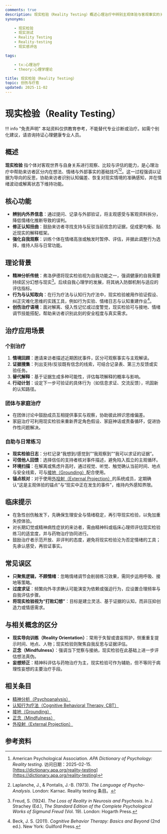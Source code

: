 ```yaml
---
comments: true
description: 现实检验（Reality Testing）概述心理治疗中辨别主观体验与客观事实的关键技能，帮助来访者校准信念、降低认知扭曲，是精神分析与认知行为疗法的重要组成。
synonyms:

    - 现实检验
    - 现实测试
    - Reality Testing
    - Reality-testing
    - 现实感评估

tags:

    - tx:心理治疗
    - theory:心理学理论

title: 现实检验（Reality Testing）
topic: 创伤与疗愈
updated: 2025-11-02
---
```


# 现实检验（Reality Testing）

!!! info "免责声明"
    本站资料仅供教育参考，不能替代专业诊断或治疗。如需个别化建议，请咨询持证心理健康专业人员。

## 概述

**现实检验** 指个体对客观世界与自身关系进行观察、比较与评估的能力，是心理治疗中帮助来访者区分内在想法、情绪与外部事实的基础技巧[^apa-rt][^laplanche-rt]。这一过程强调以证据为导向的反思，协助来访者识别认知偏差、恢复对现实情境的准确感知，并在情绪波动或解离状态下维持功能。

## 核心功能

- **辨别内外界信息**：通过提问、记录与外部验证，将主观感受与客观资料拆分，降低情绪化推断导致的误判。
- **修正认知扭曲**：鼓励来访者寻找支持与反驳当前信念的证据，促成更均衡、贴近现实的解释框架。
- **强化自我观察**：训练个体在情绪高涨或触发时暂停、评估，并据此调整行为选择，维持人际与日常功能。

## 理论背景

- **精神分析传统**：弗洛伊德将现实检验视为自我功能之一，强调健康的自我需要持续区分幻想与现实[^freud-1924]。后续自我心理学的发展，将其纳入防御机制与适应的评估指标。
- **行为与认知取向**：在行为疗法与认知行为疗法中，现实检验被用作验证假设、纠正灾难化思维的实践工具，例如行为实验、情绪日志与认知重建作业[^beck-cbt]。
- **创伤治疗语境**：面对解离、侵入性记忆或过度警觉，现实检验可与接地、情绪调节技能搭配，帮助来访者识别此刻的安全程度与真实需求。

## 治疗应用场景

### 个别治疗

1. **情境回顾**：邀请来访者描述近期困扰事件，区分可观察事实与主观解读。
2. **证据搜集**：列出支持/反驳既有信念的线索，可结合记录表、第三方反馈或实验任务。
3. **替代解释**：基于证据生成多种可能性，评估每项解释的概率与影响。
4. **行动计划**：设定下一步可验证的具体行为（如信息求证、交流反馈），巩固新的认知路径。

### 团体与家庭治疗

- 在团体讨论中鼓励成员互相提供事实与观察，协助彼此辨识思维偏差。
- 家庭治疗可利用现实检验来重新界定角色假设、家庭神话或责备循环，促进协作性问题解决。

### 自助与日常练习

- **现实检验日志**：分栏记录“我想到/感觉到”“我观察到”“我可以求证的证据”。
- **可信他人回馈**：选择信任的支持者核对事件描述，避免陷入孤立的主观循环。
- **环境扫描**：在解离或焦虑升高时，通过视觉、听觉、触觉确认当前时间、地点与安全线索，可与[接地（Grounding）](Grounding.md)配合使用。
- **锚点核对**：对于使用[外投射（External Projection）](External-Projection.md)的系统成员，定期确认“这是主观体验的锚点”与“现实中正在发生的事件”，维持内外感知界限。

## 临床提示

- 在急性创伤触发下，先确保生理安全与情绪稳定，再引导现实检验，以免加重失控体验。
- 对长期幻觉或精神病性症状的来访者，需由精神科或临床心理师评估现实检验练习的适宜度，并与药物治疗协同进行。
- 鼓励治疗者示范开放、非评判的态度，避免将现实检验沦为否定情绪的工具；先承认感受，再验证事实。

## 常见误区

- **只聚焦逻辑，不顾情绪**：忽略情绪调节会削弱练习效果，需同步运用呼吸、接地等策略。
- **过度求证**：频繁向外寻求确认可能演变为依赖或强迫行为，应设置合理频率与自我评估步骤。
- **将现实检验视为“打败幻想”**：目标是建立灵活、基于证据的认知，而非压抑创造力或情感需求。

## 与相关概念的区分

- **现实导向训练（Reality Orientation）**：常用于失智或谵妄照护，侧重重复提示时间、地点、人物；现实检验则聚焦自我反思与证据评估。
- **正念（Mindfulness）**：强调当下觉察与接纳，现实检验在此基础上进一步评估想法真伪。
- **妄想矫正**：精神科评估与药物治疗为主，现实检验可作为辅助，但不等同于病理性妄想的主要治疗手段。

## 相关条目

- [精神分析（Psychoanalysis）](Psychoanalysis.md)
- [认知行为疗法（Cognitive Behavioral Therapy, CBT）](Cognitive-Behavioral-Therapy-CBT.md)
- [接地（Grounding）](Grounding.md)
- [正念（Mindfulness）](Mindfulness.md)
- [外投射（External Projection）](External-Projection.md)

## 参考资料

[^apa-rt]: American Psychological Association. *APA Dictionary of Psychology: Reality testing*. 访问日期：2025-02-15. [https://dictionary.apa.org/reality-testing](https://dictionary.apa.org/reality-testing)
[^laplanche-rt]: Laplanche, J., & Pontalis, J.-B. (1973). *The Language of Psycho-Analysis*. London: Karnac. Reality testing 条目。
[^freud-1924]: Freud, S. (1924). *The Loss of Reality in Neurosis and Psychosis*. In J. Strachey (Ed.), *The Standard Edition of the Complete Psychological Works of Sigmund Freud* (Vol. 19). London: Hogarth Press.
[^beck-cbt]: Beck, J. S. (2011). *Cognitive Behavior Therapy: Basics and Beyond* (2nd ed.). New York: Guilford Press.
